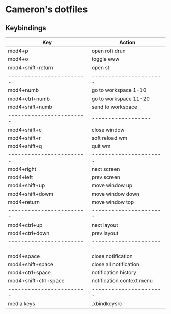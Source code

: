 # Cameron's dotfiles

## Keybindings
Key 					| Action
------------------------|----------------------
mod4+p					| open rofi drun
mod4+o					| toggle eww
mod4+shift+return		| open st
------------------------|----------------------
mod4+numb				| go to workspace 1-10
mod4+ctrl+numb			| go to workspace 11-20
mod4+shift+numb 		| send to workspace
------------------------|------------------
mod4+shift+c			| close window
mod4+shift+r			| soft reload wm
mod4+shift+q			| quit wm
------------------------|----------------------
mod4+right				| next screen
mod4+left				| prev screen
mod4+shift+up			| move window up
mod4+shift+dowm			| move window down
mod4+return				| move window top
------------------------|----------------------
mod4+ctrl+up			| next layout
mod4+ctrl+down			| prev layout
------------------------|----------------------
mod4+space				| close notification
mod4+shift+space		| close all notification
mod4+ctrl+space			| notification history
mod4+shift+ctrl+space	| notification context menu
------------------------|----------------------
media keys				| .xbindkeysrc
